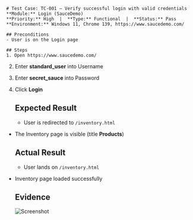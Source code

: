     # Test Case: TC-001 — Verify successful login with valid credentials
    **Module:** Login (SauceDemo)  
    **Priority:** High  |  **Type:** Functional  |  **Status:** Pass  
    **Environment:** Windows 11, Chrome 139, https://www.saucedemo.com/

    ## Preconditions
    - User is on the Login page

    ## Steps
    1. Open https://www.saucedemo.com/
2. Enter **standard_user** into Username
3. Enter **secret_sauce** into Password
4. Click **Login**

    ## Expected Result
    - User is redirected to `/inventory.html`
- The Inventory page is visible (title **Products**)

    ## Actual Result
    - User lands on `/inventory.html`
- Inventory page loaded successfully

    ## Evidence
    ![Screenshot](../screenshots/login/TC-001/step4.png)
